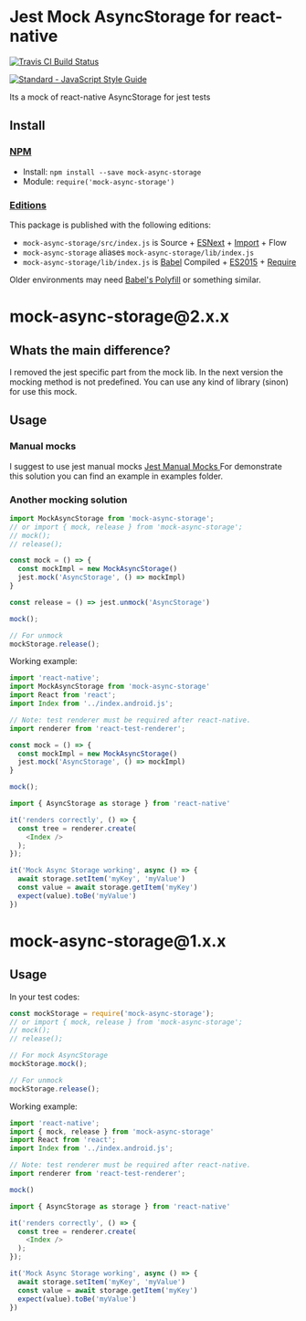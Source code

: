 <!-- TITLE/ -->

<h1>Jest Mock AsyncStorage for react-native</h1>

<!-- /TITLE -->


<!-- BADGES/ -->

<span class="badge-travisci"><a href="http://travis-ci.org/devmetal/mock-async-storage" title="Check this project's build status on TravisCI"><img src="https://img.shields.io/travis/devmetal/mock-async-storage/master.svg" alt="Travis CI Build Status" /></a></span>

<!-- /BADGES -->


[![Standard - JavaScript Style Guide](https://cdn.rawgit.com/feross/standard/master/badge.svg)](https://github.com/feross/standard)


<!-- DESCRIPTION/ -->

Its a mock of react-native AsyncStorage for jest tests

<!-- /DESCRIPTION -->


<!-- INSTALL/ -->

<h2>Install</h2>

<a href="https://npmjs.com" title="npm is a package manager for javascript"><h3>NPM</h3></a><ul>
<li>Install: <code>npm install --save mock-async-storage</code></li>
<li>Module: <code>require('mock-async-storage')</code></li></ul>

<h3><a href="https://github.com/bevry/editions" title="Editions are the best way to produce and consume packages you care about.">Editions</a></h3>

<p>This package is published with the following editions:</p>

<ul><li><code>mock-async-storage/src/index.js</code> is Source + <a href="https://babeljs.io/docs/learn-es2015/" title="ECMAScript Next">ESNext</a> + <a href="https://babeljs.io/docs/learn-es2015/#modules" title="ECMAScript Modules">Import</a> + Flow</li>
<li><code>mock-async-storage</code> aliases <code>mock-async-storage/lib/index.js</code></li>
<li><code>mock-async-storage/lib/index.js</code> is <a href="https://babeljs.io" title="The compiler for writing next generation JavaScript">Babel</a> Compiled + <a href="http://babeljs.io/docs/plugins/preset-es2015/" title="ECMAScript 2015">ES2015</a> + <a href="https://nodejs.org/dist/latest-v5.x/docs/api/modules.html" title="Node/CJS Modules">Require</a></li></ul>

<p>Older environments may need <a href="https://babeljs.io/docs/usage/polyfill/" title="A polyfill that emulates missing ECMAScript environment features">Babel's Polyfill</a> or something similar.</p>

<!-- /INSTALL -->


<h1>mock-async-storage@2.x.x</h1>

<h2>Whats the main difference?</h2>

<p>
I removed the jest specific part from the mock lib. In the next version
the mocking method is not predefined. You can use any kind of library (sinon) for use this mock.
</p>

<h2>Usage</h2>

<h3>Manual mocks</h3>

<p>
I suggest to use jest manual mocks <a href="https://facebook.github.io/jest/docs/en/manual-mocks.html">
Jest Manual Mocks
</a>
For demonstrate this solution you can find an example in examples folder.
<p>

<h3>Another mocking solution</h3>

```JavaScript
import MockAsyncStorage from 'mock-async-storage';
// or import { mock, release } from 'mock-async-storage';
// mock();
// release();

const mock = () => {
  const mockImpl = new MockAsyncStorage()
  jest.mock('AsyncStorage', () => mockImpl)
}

const release = () => jest.unmock('AsyncStorage')

mock();

// For unmock
mockStorage.release();
```

Working example:

```JavaScript
import 'react-native';
import MockAsyncStorage from 'mock-async-storage'
import React from 'react';
import Index from '../index.android.js';

// Note: test renderer must be required after react-native.
import renderer from 'react-test-renderer';

const mock = () => {
  const mockImpl = new MockAsyncStorage()
  jest.mock('AsyncStorage', () => mockImpl)
}

mock();

import { AsyncStorage as storage } from 'react-native'

it('renders correctly', () => {
  const tree = renderer.create(
    <Index />
  );
});

it('Mock Async Storage working', async () => {
  await storage.setItem('myKey', 'myValue')
  const value = await storage.getItem('myKey')
  expect(value).toBe('myValue')
})
```

<h1>mock-async-storage@1.x.x</h1>

<h2>Usage</h2>

In your test codes:

```JavaScript
const mockStorage = require('mock-async-storage');
// or import { mock, release } from 'mock-async-storage';
// mock();
// release();

// For mock AsyncStorage
mockStorage.mock();

// For unmock
mockStorage.release();
```

Working example:

```JavaScript
import 'react-native';
import { mock, release } from 'mock-async-storage'
import React from 'react';
import Index from '../index.android.js';

// Note: test renderer must be required after react-native.
import renderer from 'react-test-renderer';

mock()

import { AsyncStorage as storage } from 'react-native'

it('renders correctly', () => {
  const tree = renderer.create(
    <Index />
  );
});

it('Mock Async Storage working', async () => {
  await storage.setItem('myKey', 'myValue')
  const value = await storage.getItem('myKey')
  expect(value).toBe('myValue')
})
```
